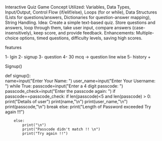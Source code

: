 Interactive Quiz Game
Concept Utilized: Variables, Data Types, Input/Output, Control Flow (if/elif/else), Loops (for or while), Data Structures (Lists for questions/answers, Dictionaries for question-answer mapping), String Handling.
Idea: Create a simple text-based quiz. Store questions and answers, loop through them, take user input, compare answers (case-insensitively), keep score, and provide feedback.
Enhancements: Multiple-choice options, timed questions, difficulty levels, saving high scores.

features 

1- lgin 
2- signup 
3- question 
4- 30 mcq -> question line wise 
5- history + 



Signup()

def signup():<br>
<tab>name=input("Enter Your Name: ")
    user_name=input("Enter Your Username: ")
    while True:
        passcode=input("Enter a 4 digit passcode: ")
        passcode_check=input("Enter the passcode again: ")
        if passcode==passcode_check:
            if len(passcode)<5 and len(passcode) > 0:
                print("Details of user")
                print(name,"\n")
                print(user_name,"\n")
                print(passcode,"\n")
                break
            else:
                print("Length of Password exceeded Try again !!!")
                
        else:
            print("\n")
            print("Passcode didn't match !! \n")
            print("Try again !!")


